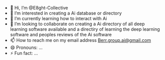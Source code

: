 - 👋 Hi, I’m @E8ght-Collective
- 👀 I’m interested in creating a Ai database or directory
- 🌱 I’m currently learning how to interact with Ai
- 💞️ I’m looking to collaborate on creating a Ai directory of all deep learning software available and a directiry of learning the deep learning software and peoples reviews of the Ai software 
- 📫 How to reach me on my email address Berr.group.ai@gmail.com
- 😄 Pronouns: ...
- ⚡ Fun fact: ...

<!---
E8ght-Collective/E8ght-Collective is a ✨ special ✨ repository because its `README.md` (this file) appears on your GitHub profile.
You can click the Preview link to take a look at your changes.
--->
